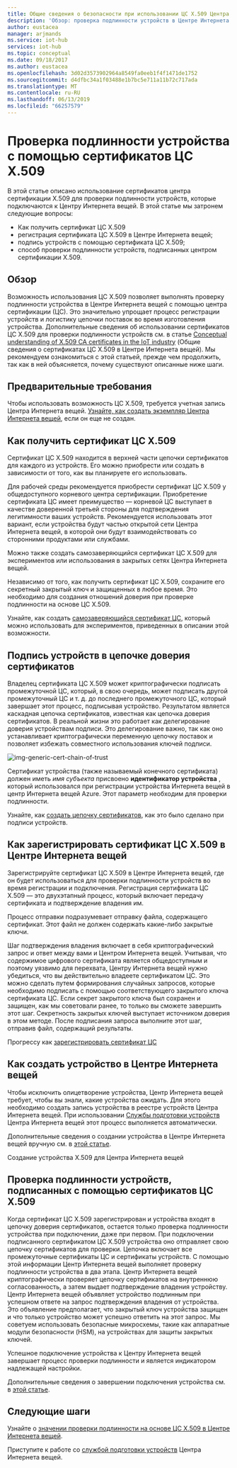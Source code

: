 ```yaml
---
title: Общие сведения о безопасности при использовании ЦС X.509 Центра Интернета вещей | Документация Майкрософт
description: 'Обзор: проверка подлинности устройств в Центре Интернета вещей с помощью центров сертификации X.509.'
author: eustacea
manager: arjmands
ms.service: iot-hub
services: iot-hub
ms.topic: conceptual
ms.date: 09/18/2017
ms.author: eustacea
ms.openlocfilehash: 3d02d3573902964a8549fa0eeb1f4f1471de1752
ms.sourcegitcommit: d4dfbc34a1f03488e1b7bc5e711a11b72c717ada
ms.translationtype: MT
ms.contentlocale: ru-RU
ms.lasthandoff: 06/13/2019
ms.locfileid: "66257579"
---
```

# <a name="device-authentication-using-x509-ca-certificates"></a>Проверка подлинности устройства с помощью сертификатов ЦС X.509

В этой статье описано использование сертификатов центра сертификации X.509 для проверки подлинности устройств, которые подключаются к Центру Интернета вещей.  В этой статье мы затронем следующие вопросы:

* Как получить сертификат ЦС X.509
* регистрация сертификата ЦС X.509 в Центре Интернета вещей;
* подпись устройств с помощью сертификата ЦС X.509;
* способ проверки подлинности устройств, подписанных центром сертификации X.509.

## <a name="overview"></a>Обзор

Возможность использования ЦС X.509 позволяет выполнять проверку подлинности устройства в Центре Интернета вещей с помощью центра сертификации (ЦС). Это значительно упрощает процесс регистрации устройств и логистику цепочки поставок во время изготовления устройства. Дополнительные сведения об использовании сертификатов ЦС X.509 для проверки подлинности устройств см. в статье [Conceptual understanding of X.509 CA certificates in the IoT industry](iot-hub-x509ca-concept.md) (Общие сведения о сертификатах ЦС X.509 в Центре Интернета вещей).  Мы рекомендуем ознакомиться с этой статьей, прежде чем продолжить, так как в ней объясняется, почему существуют описанные ниже шаги.

## <a name="prerequisite"></a>Предварительные требования

Чтобы использовать возможность ЦС X.509, требуется учетная запись Центра Интернета вещей.  [Узнайте, как создать экземпляр Центра Интернета вещей](quickstart-send-telemetry-dotnet.md), если он еще не создан.

## <a name="how-to-get-an-x509-ca-certificate"></a>Как получить сертификат ЦС X.509

Сертификат ЦС X.509 находится в верхней части цепочки сертификатов для каждого из устройств.  Его можно приобрести или создать в зависимости от того, как вы планируете его использовать.

Для рабочей среды рекомендуется приобрести сертификат ЦС X.509 у общедоступного корневого центра сертификации. Приобретение сертификата ЦС имеет преимущество — корневой ЦС выступает в качестве доверенной третьей стороны для подтверждения легитимности ваших устройств. Рекомендуется использовать этот вариант, если устройства будут частью открытой сети Центра Интернета вещей, в которой они будут взаимодействовать со сторонними продуктами или службами.

Можно также создать самозаверяющийся сертификат ЦС X.509 для экспериментов или использования в закрытых сетях Центра Интернета вещей.

Независимо от того, как получить сертификат ЦС X.509, сохраните его секретный закрытый ключ и защищенных в любое время.  Это необходимо для создания отношений доверия при проверке подлинности на основе ЦС X.509.

Узнайте, как создать [самозаверяющийся сертификат ЦС](https://github.com/Azure/azure-iot-sdk-c/blob/master/tools/CACertificates/CACertificateOverview.md), который можно использовать для экспериментов, приведенных в описании этой возможности.

## <a name="sign-devices-into-the-certificate-chain-of-trust"></a>Подпись устройств в цепочке доверия сертификатов

Владелец сертификата ЦС X.509 может криптографически подписать промежуточной ЦС, который, в свою очередь, может подписать другой промежуточный ЦС и т. д. до последнего промежуточного ЦС, который завершает этот процесс, подписывая устройство. Результатом является каскадная цепочка сертификатов, известная как цепочка доверия сертификатов. В реальной жизни это работает как делегирование доверия устройствам подписи. Это делегирование важно, так как оно устанавливает криптографически переменную цепочку поставок и позволяет избежать совместного использования ключей подписи.

![img-generic-cert-chain-of-trust](./media/generic-cert-chain-of-trust.png)

Сертификат устройства (также называемый конечного сертификата) должен иметь *имя субъекта* присвоено **идентификатор устройства** , который использовался при регистрации устройства Интернета вещей в центр Интернета вещей Azure. Этот параметр необходим для проверки подлинности.

Узнайте, как [создать цепочку сертификатов](https://github.com/Azure/azure-iot-sdk-c/blob/master/tools/CACertificates/CACertificateOverview.md), как это было сделано при подписи устройств.

## <a name="how-to-register-the-x509-ca-certificate-to-iot-hub"></a>Как зарегистрировать сертификат ЦС X.509 в Центре Интернета вещей

Зарегистрируйте сертификат ЦС X.509 в Центре Интернета вещей, где он будет использоваться для проверки подлинности устройств во время регистрации и подключения.  Регистрация сертификата ЦС X.509 — это двухэтапный процесс, который включает передачу сертификата и подтверждение владения им.

Процесс отправки подразумевает отправку файла, содержащего сертификат.  Этот файл не должен содержать какие-либо закрытые ключи.

Шаг подтверждения владения включает в себя криптографический запрос и ответ между вами и Центром Интернета вещей.  Учитывая, что содержимое цифрового сертификата является общедоступным и поэтому уязвимо для перехвата, Центру Интернета вещей нужно убедиться, что вы действительно владеете сертификатом ЦС.  Это можно сделать путем формирования случайных запросов, которые необходимо подписать с помощью соответствующего закрытого ключа сертификата ЦС.  Если секрет закрытого ключа был сохранен и защищен, как мы советовали ранее, то только вы сможете завершить этот шаг. Секретность закрытых ключей выступает источником доверия в этом методе.  После подписания запроса выполните этот шаг, отправив файл, содержащий результаты.

Прогрессу как [зарегистрировать сертификат ЦС](iot-hub-security-x509-get-started.md#register-x509-ca-certificates-to-your-iot-hub)

## <a name="how-to-create-a-device-on-iot-hub"></a>Как создать устройство в Центре Интернета вещей

Чтобы исключить олицетворение устройства, Центр Интернета вещей требует, чтобы вы знали, какие устройства ожидать.  Для этого необходимо создать запись устройства в реестре устройств Центра Интернета вещей.  При использовании [Службы подготовки устройств](https://azure.microsoft.com/blog/azure-iot-hub-device-provisioning-service-preview-automates-device-connection-configuration/) Центра Интернета вещей этот процесс выполняется автоматически. 

Дополнительные сведения о создании устройства в Центре Интернета вещей вручную см. в [этой статье](iot-hub-security-x509-get-started.md#create-an-x509-device-for-your-iot-hub).

Создание устройства X.509 для Центра Интернета вещей

## <a name="authenticating-devices-signed-with-x509-ca-certificates"></a>Проверка подлинности устройств, подписанных с помощью сертификатов ЦС X.509

Когда сертификат ЦС X.509 зарегистрирован и устройства входят в цепочку доверия сертификатов, остается только проверка подлинности устройства при подключении, даже при первом.  При подключении подписанного сертификатом ЦС X.509 устройства оно отправляет свою цепочку сертификатов для проверки. Цепочка включает все промежуточные сертификаты ЦС и сертификаты устройств.  С помощью этой информации Центр Интернета вещей выполняет проверку подлинности устройства в два этапа.  Центр Интернета вещей криптографически проверяет цепочку сертификатов на внутреннюю согласованность, а затем выдает подтверждение владения устройству.  Центр Интернета вещей объявляет устройство подлинным при успешном ответе на запрос подтверждения владения от устройства.  Это объявление предполагает, что закрытый ключ устройства защищен и что только устройство может успешно ответить на этот запрос.  Мы советуем использовать безопасные микросхемы, такие как аппаратные модули безопасности (HSM), на устройствах для защиты закрытых ключей.

Успешное подключение устройства к Центру Интернета вещей завершает процесс проверки подлинности и является индикатором надлежащей настройки.

Дополнительные сведения о завершении подключения устройства см. в [этой статье](iot-hub-security-x509-get-started.md#authenticate-your-x509-device-with-the-x509-certificates).

## <a name="next-steps"></a>Следующие шаги

Узнайте о [значении проверки подлинности на основе ЦС X.509 в Центре Интернета вещей](iot-hub-x509ca-concept.md).

Приступите к работе со [службой подготовки устройств](https://docs.microsoft.com/azure/iot-dps/) Центра Интернета вещей.
